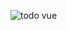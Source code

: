 
![todo vue](https://user-images.githubusercontent.com/48288156/63263865-f77d4180-c289-11e9-9305-b7d2c5676d9b.PNG)
